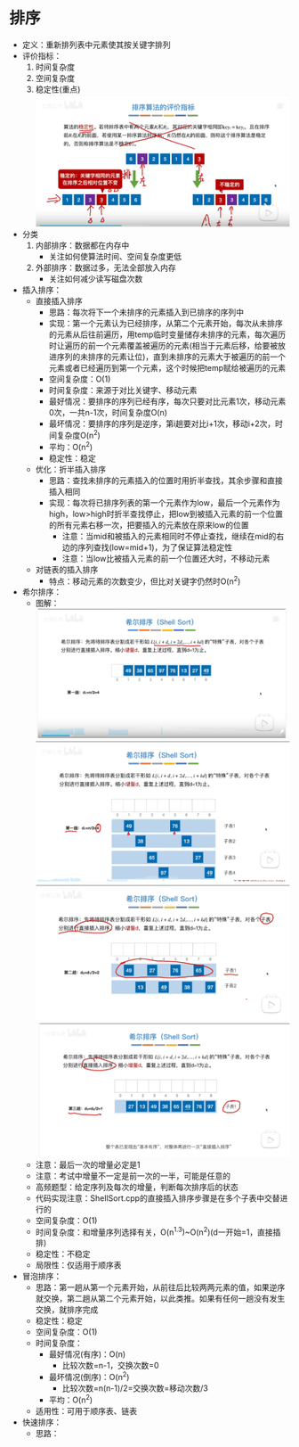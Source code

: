 # 排序
- 定义：重新排列表中元素使其按关键字排列
- 评价指标：
  1. 时间复杂度
  2. 空间复杂度
  3. 稳定性(重点)![](1.png)
- 分类
  1. 内部排序：数据都在内存中
      - 关注如何使算法时间、空间复杂度更低 
  2. 外部排序：数据过多，无法全部放入内存
      - 关注如何减少读写磁盘次数
- 插入排序：
  - 直接插入排序
    - 思路：每次将下一个未排序的元素插入到已排序的序列中
    - 实现：第一个元素认为已经排序，从第二个元素开始，每次从未排序的元素从后往前遍历，用temp临时变量储存未排序的元素，每次遍历时让遍历的前一个元素覆盖被遍历的元素(相当于元素后移，给要被放进序列的未排序的元素让位)，直到未排序的元素大于被遍历的前一个元素或者已经遍历到第一个元素，这个时候把temp赋给被遍历的元素
    - 空间复杂度：O(1)
    - 时间复杂度：来源于对比关键字、移动元素
    - 最好情况：要排序的序列已经有序，每次只要对比元素1次，移动元素0次，一共n-1次，时间复杂度O(n)
    - 最坏情况：要排序的序列是逆序，第i趟要对比i+1次，移动i+2次，时间复杂度O(n<sup>2</sup>)
    - 平均：O(n<sup>2</sup>)
    - 稳定性：稳定
  - 优化：折半插入排序
    - 思路：查找未排序的元素插入的位置时用折半查找，其余步骤和直接插入相同
    - 实现：每次将已排序列表的第一个元素作为low，最后一个元素作为high，low>high时折半查找停止，把low到被插入元素的前一个位置的所有元素右移一次，把要插入的元素放在原来low的位置
      - 注意：当mid和被插入的元素相同时不停止查找，继续在mid的右边的序列查找(low=mid+1)，为了保证算法稳定性
      - 注意：当low比被插入元素的前一个位置还大时，不移动元素
  - 对链表的插入排序
    - 特点：移动元素的次数变少，但比对关键字仍然时O(n<sup>2</sup>)
- 希尔排序：
  - 图解：![](s1.png)![](s2.png)![](s3.png)![](s4.png)
  - 注意：最后一次的增量必定是1
  - 注意：考试中增量不一定是前一次的一半，可能是任意的
  - 高频题型：给定序列及每次的增量，判断每次排序后的状态
  - 代码实现注意：ShellSort.cpp的直接插入排序步骤是在多个子表中交替进行的
  - 空间复杂度：O(1)
  - 时间复杂度：和增量序列选择有关，O(n<sup>1.3</sup>)~O(n<sup>2</sup>)(d一开始=1，直接插排)
  - 稳定性：不稳定
  - 局限性：仅适用于顺序表
- 冒泡排序：
  - 思路：第一趟从第一个元素开始，从前往后比较两两元素的值，如果逆序就交换，第二趟从第二个元素开始，以此类推。如果有任何一趟没有发生交换，就排序完成
  - 稳定性：稳定
  - 空间复杂度：O(1)
  - 时间复杂度：
    - 最好情况(有序)：O(n)
      - 比较次数=n-1，交换次数=0
    - 最坏情况(倒序)：O(n<sup>2</sup>)
      - 比较次数=n(n-1)/2=交换次数=移动次数/3
    - 平均：O(n<sup>2</sup>)
  - 适用性：可用于顺序表、链表
- 快速排序：
  - 思路：